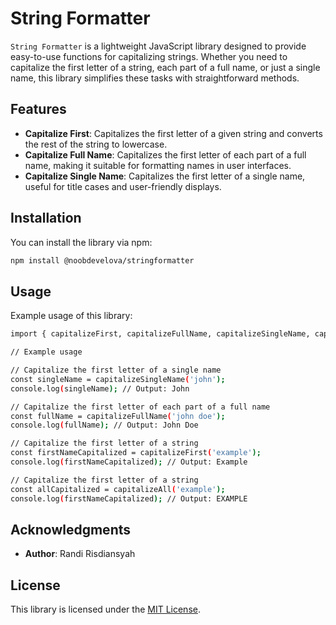 # String Formatter

`String Formatter` is a lightweight JavaScript library designed to provide easy-to-use functions for capitalizing strings. Whether you need to capitalize the first letter of a string, each part of a full name, or just a single name, this library simplifies these tasks with straightforward methods.

## Features

- **Capitalize First**: Capitalizes the first letter of a given string and converts the rest of the string to lowercase.
- **Capitalize Full Name**: Capitalizes the first letter of each part of a full name, making it suitable for formatting names in user interfaces.
- **Capitalize Single Name**: Capitalizes the first letter of a single name, useful for title cases and user-friendly displays.

## Installation

You can install the library via npm:

```bash
npm install @noobdevelova/stringformatter
```


## Usage

Example usage of this library:

```bash
import { capitalizeFirst, capitalizeFullName, capitalizeSingleName, capitalizeAll } from '@noobdevelova/stringformatter';

// Example usage

// Capitalize the first letter of a single name
const singleName = capitalizeSingleName('john');
console.log(singleName); // Output: John

// Capitalize the first letter of each part of a full name
const fullName = capitalizeFullName('john doe');
console.log(fullName); // Output: John Doe

// Capitalize the first letter of a string
const firstNameCapitalized = capitalizeFirst('example');
console.log(firstNameCapitalized); // Output: Example

// Capitalize the first letter of a string
const allCapitalized = capitalizeAll('example');
console.log(firstNameCapitalized); // Output: EXAMPLE
```
## Acknowledgments

* **Author**: Randi Risdiansyah

## License

This library is licensed under the [MIT License](https://github.com/git/git-scm.com/blob/main/MIT-LICENSE.txt).